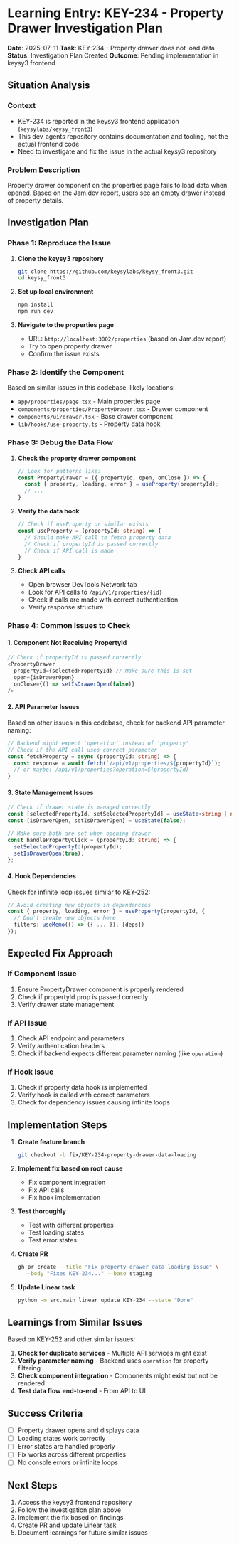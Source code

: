 # Learning Entry: KEY-234 - Property Drawer Investigation Plan

**Date**: 2025-07-11
**Task**: KEY-234 - Property drawer does not load data  
**Status**: Investigation Plan Created
**Outcome**: Pending implementation in keysy3 frontend

## Situation Analysis

### Context
- KEY-234 is reported in the keysy3 frontend application (`keysylabs/keysy_front3`)
- This dev_agents repository contains documentation and tooling, not the actual frontend code
- Need to investigate and fix the issue in the actual keysy3 repository

### Problem Description
Property drawer component on the properties page fails to load data when opened. Based on the Jam.dev report, users see an empty drawer instead of property details.

## Investigation Plan

### Phase 1: Reproduce the Issue
1. **Clone the keysy3 repository**
   ```bash
   git clone https://github.com/keysylabs/keysy_front3.git
   cd keysy_front3
   ```

2. **Set up local environment**
   ```bash
   npm install
   npm run dev
   ```

3. **Navigate to the properties page**
   - URL: `http://localhost:3002/properties` (based on Jam.dev report)
   - Try to open property drawer
   - Confirm the issue exists

### Phase 2: Identify the Component
Based on similar issues in this codebase, likely locations:
- `app/properties/page.tsx` - Main properties page
- `components/properties/PropertyDrawer.tsx` - Drawer component
- `components/ui/drawer.tsx` - Base drawer component
- `lib/hooks/use-property.ts` - Property data hook

### Phase 3: Debug the Data Flow
1. **Check the property drawer component**
   ```typescript
   // Look for patterns like:
   const PropertyDrawer = ({ propertyId, open, onClose }) => {
     const { property, loading, error } = useProperty(propertyId);
     // ...
   }
   ```

2. **Verify the data hook**
   ```typescript
   // Check if useProperty or similar exists
   const useProperty = (propertyId: string) => {
     // Should make API call to fetch property data
     // Check if propertyId is passed correctly
     // Check if API call is made
   }
   ```

3. **Check API calls**
   - Open browser DevTools Network tab
   - Look for API calls to `/api/v1/properties/{id}`
   - Check if calls are made with correct authentication
   - Verify response structure

### Phase 4: Common Issues to Check

#### 1. Component Not Receiving PropertyId
```typescript
// Check if propertyId is passed correctly
<PropertyDrawer 
  propertyId={selectedPropertyId} // Make sure this is set
  open={isDrawerOpen}
  onClose={() => setIsDrawerOpen(false)}
/>
```

#### 2. API Parameter Issues
Based on other issues in this codebase, check for backend API parameter naming:
```typescript
// Backend might expect 'operation' instead of 'property'
// Check if the API call uses correct parameter
const fetchProperty = async (propertyId: string) => {
  const response = await fetch(`/api/v1/properties/${propertyId}`);
  // or maybe: /api/v1/properties?operation=${propertyId}
}
```

#### 3. State Management Issues
```typescript
// Check if drawer state is managed correctly
const [selectedPropertyId, setSelectedPropertyId] = useState<string | null>(null);
const [isDrawerOpen, setIsDrawerOpen] = useState(false);

// Make sure both are set when opening drawer
const handlePropertyClick = (propertyId: string) => {
  setSelectedPropertyId(propertyId);
  setIsDrawerOpen(true);
};
```

#### 4. Hook Dependencies
Check for infinite loop issues similar to KEY-252:
```typescript
// Avoid creating new objects in dependencies
const { property, loading, error } = useProperty(propertyId, {
  // Don't create new objects here
  filters: useMemo(() => ({ ... }), [deps])
});
```

## Expected Fix Approach

### If Component Issue
1. Ensure PropertyDrawer component is properly rendered
2. Check if propertyId prop is passed correctly
3. Verify drawer state management

### If API Issue
1. Check API endpoint and parameters
2. Verify authentication headers
3. Check if backend expects different parameter naming (like `operation`)

### If Hook Issue
1. Check if property data hook is implemented
2. Verify hook is called with correct parameters
3. Check for dependency issues causing infinite loops

## Implementation Steps

1. **Create feature branch**
   ```bash
   git checkout -b fix/KEY-234-property-drawer-data-loading
   ```

2. **Implement fix based on root cause**
   - Fix component integration
   - Fix API calls
   - Fix hook implementation

3. **Test thoroughly**
   - Test with different properties
   - Test loading states
   - Test error states

4. **Create PR**
   ```bash
   gh pr create --title "Fix property drawer data loading issue" \
     --body "Fixes KEY-234..." --base staging
   ```

5. **Update Linear task**
   ```bash
   python -m src.main linear update KEY-234 --state "Done"
   ```

## Learnings from Similar Issues

Based on KEY-252 and other similar issues:
1. **Check for duplicate services** - Multiple API services might exist
2. **Verify parameter naming** - Backend uses `operation` for property filtering
3. **Check component integration** - Components might exist but not be rendered
4. **Test data flow end-to-end** - From API to UI

## Success Criteria
- [ ] Property drawer opens and displays data
- [ ] Loading states work correctly
- [ ] Error states are handled properly
- [ ] Fix works across different properties
- [ ] No console errors or infinite loops

## Next Steps
1. Access the keysy3 frontend repository
2. Follow the investigation plan above
3. Implement the fix based on findings
4. Create PR and update Linear task
5. Document learnings for future similar issues 